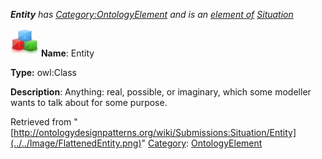 ___Entity__ has [Category:OntologyElement](../../Category/OntologyElement "Category:OntologyElement") and is an [element of](../../Property/ElementOf "Property:ElementOf") [Situation](../../Submissions/Situation "Submissions:Situation")_


  




[![Class](../../images/thumb/2/27/Class.gif/45px-Class.gif)](../../Image/Class.gif "Class")
__Name__: Entity 


__Type:__ owl:Class 


__Description__: Anything: real, possible, or imaginary, which some modeller wants to talk about for some purpose. 





Retrieved from "[http://ontologydesignpatterns.org/wiki/Submissions:Situation/Entity](../../Image/FlattenedEntity.png)"
 [Category](http://ontologydesignpatterns.org/wiki/Special:Categories "Special:Categories"): [OntologyElement](../../Category/OntologyElement "Category:OntologyElement")